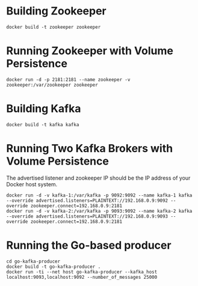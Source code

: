 # Building Zookeeper

    docker build -t zookeeper zookeeper

# Running Zookeeper with Volume Persistence

    docker run -d -p 2181:2181 --name zookeeper -v zookeeper:/var/zookeeper zookeeper

# Building Kafka

    docker build -t kafka kafka

# Running Two Kafka Brokers with Volume Persistence

The advertised listener and zookeeper IP should be the IP address of your Docker host system.

    docker run -d -v kafka-1:/var/kafka -p 9092:9092 --name kafka-1 kafka --override advertised.listeners=PLAINTEXT://192.168.0.9:9092 --override zookeeper.connect=192.168.0.9:2181
    docker run -d -v kafka-2:/var/kafka -p 9093:9092 --name kafka-2 kafka --override advertised.listeners=PLAINTEXT://192.168.0.9:9093 --override zookeeper.connect=192.168.0.9:2181

# Running the Go-based producer

    cd go-kafka-producer
    docker build -t go-kafka-producer .
    docker run -ti --net host go-kafka-producer --kafka_host localhost:9093,localhost:9092 --number_of_messages 25000
